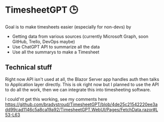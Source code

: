 # TimesheetGPT 🕒

Goal is to make timesheets easier (especially for non-devs) by 
- Getting data from various sources (currently Microsoft Graph, soon GitHub, Trello, DevOps maybe)
- Use ChatGPT API to summarize all the data
- Use all the summarys to make a Timesheet

## Technical stuff
Right now API isn't used at all, the Blazor Server app handles auth then talks to Application layer directly.
This is ok right now but I planned to use the API to do all the work, then we can integrate this into timesheeting software.

I could'nt get this working, see my comments here https://github.com/bradystroud/TimesheetGPT/blob/4de25c21542220ee3add99cad1146c5a8ca19a92/TimesheetGPT.WebUI/Pages/FetchData.razor#L53-L63
